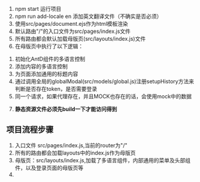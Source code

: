 1. npm start 运行项目
2. npm run add-locale en 添加英文翻译文件（不确实是否必须）
3. 使用src/pages/document.ejs作为html模板渲染
4. 默认路由"/"的入口文件为src/pages/index.js文件
5. 所有路由都会默认加载母版页(src/layouts/index.js)文件
6. 在母版页中执行了以下逻辑：
  1) 初始化AntD组件的多语言控制
  2) 添加内容的多语言控制
  3) 为页面添加通用的标题内容
  4) 通过调用全局的globalModal(src/models/global.js)注册setupHistory方法来判断是否存在token，是否需要登录
  5) 同一个请求，如果代理存在，并且MOCK也存在的话，会使用mock中的数据
7. **静态资源文件必须先build一下才能访问得到**


## 项目流程步骤
1. 入口文件 src/pages/index.js,当前的router为"/"
2. 所有的路由都会加载layouts中的index.js作为母版页
3. 母版页：src/layouts/index.js,加载了多语言组件，内部通用的菜单及头部组件，以及登录页面的母版页等
4. 
